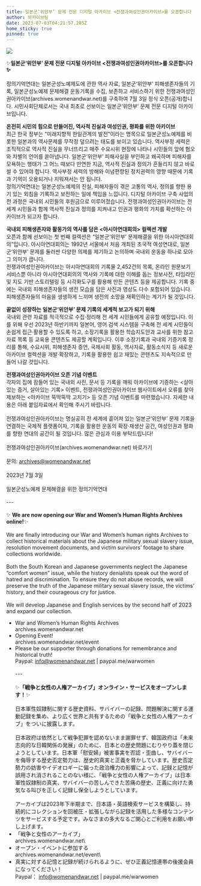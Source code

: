 ```yaml
---
title: 일본군‘위안부’ 문제 전문 디지털 아카이브 <전쟁과여성인권아카이브>를 오픈합니다
author: 아카이브팀
date: 2023-07-03T04:21:57.285Z
home_sticky: true
pinned: true
---
```

![](/img/아카이브_poster_final.png)

✨**일본군‘위안부’ 문제 전문 디지털 아카이브 <전쟁과여성인권아카이브>를 오픈합니다✨**\
\
정의기억연대는 일본군성노예제도에 관한 역사 자료, 일본군‘위안부’ 피해생존자들의 기록, 일본군성노예제 문제해결 운동기록을 수집, 보존하고 서비스하기 위한 전쟁과여성인권아카이브(archives.womenandwar.net)를 구축하여 7월 3일 정식 오픈(공개)합니다. 시민사회단체로서는 국내 최초로 선보이는 일본군‘위안부’ 문제 전문 디지털 아카이브입니다.

**온전히 시민의 힘으로 만들어진, 역사적 진실과 여성인권, 평화를 위한 아카이브**\
최근 한국 정부는 “미래지향적 한일관계의 발전”이라는 명목으로 일본군성노예제를 비롯한 일본과의 역사문제를 무작정 덮으려는 태도를 보이고 있습니다. 역사부정 세력은 조직적으로 역사적 진실을 무너뜨리고 매주 수요시위 현장에 나타나 시민들의 앞에 혐오와 차별의 언어를 쏟아냅니다. 일본군‘위안부’ 피해사실을 부인하고 왜곡하며 피해자를 모욕하는 행태가 그 어느 때보다 만연한 지금, 역사적 진실과 정의가 흔들리지 않고 바로 설 수 있어야 합니다. 역사부정 세력의 방해와 이념편향된 정치권력의 영향 때문에 기록과 기억이 오용되거나 지워져서는 안 됩니다.\
정의기억연대는 일본군성노예제의 진실, 피해자들이 겪은 고통의 역사, 정의를 향한 용기 있는 외침을 기록하고 보전하는 일에 책임을 느낍니다. 디지털 아카이브 구축 사업의 전 과정은 국내외 시민들의 후원금으로 이루어졌습니다. 전쟁과여성인권아카이브는 전 세계 시민들과 함께 역사적 진실과 정의를 지켜내고 인권과 평화의 가치를 확산하는 아카이브가 되고자 합니다.

**국내외 피해생존자와 활동가의 역사를 담은 <아시아연대회의> 컬렉션 개발**\
오픈과 함께 선보이는 첫 번째 컬렉션은 “일본군‘위안부’ 문제해결을 위한 아시아연대회의”입니다. 아시아연대회의는 1992년 서울에서 처음 개최된 초국적 여성연대로, 일본군‘위안부’ 문제를 둘러싼 다양한 의제를 제기하고 논의하며 국내외 운동을 하나로 모아 그 의미가 큽니다.\
전쟁과여성인권아카이브는 아시아연대회의 기록물 2,452건의 목록, 온라인 원문보기 서비스뿐 아니라 아시아연대회의의 역사와 기록에 대한 이해를 돕는 정보사전, 타임라인 및 지도 기반 스토리텔링 등 시각화도구를 활용해 만든 콘텐츠 등을 제공합니다. 기록 중에는 국내외 피해생존자들의 생전 모습을 담은 사진과 영상도 다수 포함되어 있습니다. 피해생존자들의 마음을 생생하게 느끼며 생전의 소망을 재확인하는 계기가 될 것입니다.

**끝없이 성장하는 일본군‘위안부’ 문제 기록의 세계적 보고가 되기 위해**\
국내외 관련 자료를 적극적으로 수집·정리해 전 세계 시민들에게 공유할 예정입니다. 이를 위해 우선 2023년 하반기까지 일본어, 영어 검색 시스템을 구축해 전 세계 시민들이 손쉽게 접근·활용할 수 있도록 하고, 소장기록을 활용한 학습지도안과 교사를 위한 참고자료 목록 등 교육용 콘텐츠도 제공할 계획입니다. 이후 소장기록과 국내외 기증기록 정리를 통해, 수요시위, 피해생존자 증언, 국제사회 활동, 역사자료, 활동소식지 등 새로운 아카이브 컬렉션을 개발·확장하고, 기록을 활용한 쉽고 재밌는 콘텐츠도 지속적으로 만들어 나갈 것입니다.

**전쟁과여성인권아카이브 오픈 기념 이벤트**\
각자의 집에 잠들어 있는 국내외 사진, 문서 등 기록을 깨워 아카이브에 기증하는 <살아있는 증거, 살아있는 기록> 이벤트, 전쟁과여성인권아카이브 웹사이트에서 오류를 찾아 제보하는 <아카이브 뚝딱뚝딱 고치기> 등 오픈 기념 이벤트를 마련했습니다. 자세한 내용은 아래 붙임자료에서 확인해 주시기 바랍니다.\
\
전쟁과여성인권아카이브는 명실공히 전 세계에 흩어져 있는 일본군‘위안부’ 문제 기록을 연결하는 국제적 플랫폼이자, 기록을 활용한 운동의 확장·재생산 공간, 여성인권과 평화를 향한 연대의 공간이 될 것입니다. 많은 관심과 이용 부탁드립니다!\
 \
전쟁과여성인권아카이브(archives.womenandwar.net) 바로가기\
\
문의: [archives@womenandwar.net](mailto:archives@womenandwar.net)\
\
2023년 7월 3일\
\
일본군성노예제 문제해결을 위한 정의기억연대\
\
---\
\
✨ **We are now opening our War and Women’s Human Rights Archives online!**✨\
\
We are finally introducing our War and Women’s human rights Archives to collect historical materials about the Japanese military sexual slavery issue, resolution movement documents, and victim survivors’ footage to share collections worldwide.\
\
Both the South Korean and Japanese governments neglect the Japanese “comfort women” issue, while the history denialists speak out the word of hatred and discrimination. To ensure they do not abuse records, we will preserve the truth of the Japanese military sexual slavery issue, the victims’ history, and their courageous cry for justice.\
\
We will develop Japanese and English services by the second half of 2023 and expand our collection.

* War and Women’s Human Rights Archives\
  archives.womenandwar.net
* Opening Event!\
  archives.womenandwar.net/event
* Please be our supporter through donations for remembrance and historical truth!\
  Paypal: [info@womenandwar.net](mailto:info@womenandwar.net) | paypal.me/warwomen\
  \
  ---\
  \
  ✨**「戦争と女性の人権アーカイブ」オンライン・サービスをオープンします！**✨\
  \
  日本軍性奴隷制に関する歴史資料、サバイバーの記録、問題解決に関する運動記録を集め、より広く世界と共有するための「戦争と女性の人権アーカイブ」をついに披露します。\
  \
  日本政府は依然として戦争犯罪を認めないまま謝罪せず、韓国政府は「未来志向的な日韓関係の発展」のために、日本との歴史問題にむりやり蓋を閉じようとしています。日本軍「慰安婦」被害事実を否認・歪曲し、サバイバーを侮辱する歴史否定勢力は、歴史的真実と正義を脅かしています。歴史否定勢力の妨害やイデオロギーに偏った政治権力の影響によって、記録と記憶が誤用され消されることのない様に、「戦争と女性の人権アーカイブ」は日本軍性奴隷制の真実、サバイバーの苦しんできた苦痛の歴史、正義に向けた勇気なる叫びを正しく記録し保全しようとしています。\
  \
  アーカイブは2023年下半期まで、日本語・英語検索サービスを構築し、持続的にコレクションを回被圧・拡張しながら記録を活用した多様なコンテンツをサービスする予定です。みなさまの多大なるご関心とご利用をお願い申し上げます。
* 「戦争と女性のアーカイブ」\
  archives.womenandwar.net\
* オープン・イベントに参加する\
  archives.womenandwar.net/event\
* 真実に対する記憶と記録が続けられるように、ぜひ正義記憶連帯の後援会員になってください！\
  Paypal： [info@womenandwar.net](mailto:info@womenandwar.net) | paypal.me/warwomen